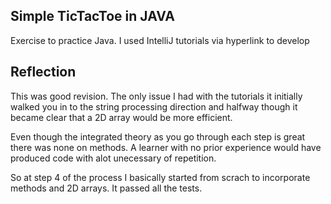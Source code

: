 ## Simple TicTacToe in JAVA

Exercise to practice Java.  I used IntelliJ tutorials via hyperlink to develop

## Reflection

This was good revision.  The only issue I had with the tutorials it initially walked you in to the string processing direction and halfway though it became clear that a 2D array would be more efficient. 

Even though the integrated theory as you go through each step is great there was none on methods.  A learner with no prior experience would have produced code with alot unecessary of repetition.

So at step 4 of the process I basically started from scrach to incorporate methods and 2D arrays.
It passed all the tests. 
